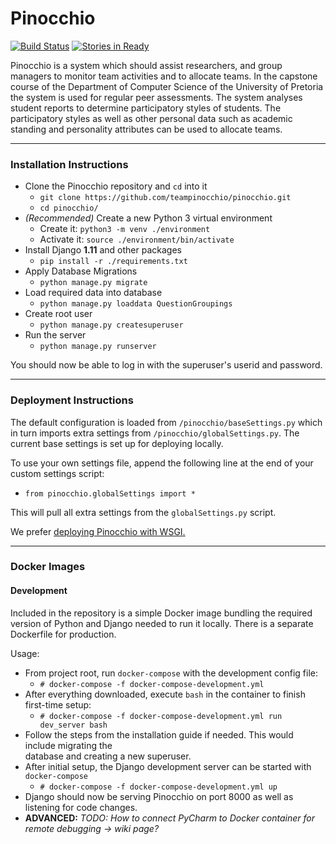 # Pinocchio
[![Build Status](https://travis-ci.org/teampinocchio/pinocchio.svg?branch=master)](https://travis-ci.org/teampinocchio/pinocchio)
[![Stories in Ready](https://badge.waffle.io/teampinocchio/pinocchio.png?label=ready&title=Ready)](https://waffle.io/teampinocchio/pinocchio)

Pinocchio is a system which should assist researchers, and group managers to monitor team activities and to allocate teams. In the capstone course of the Department of Computer Science of the University of Pretoria the system is used for regular peer assessments. The system analyses student  reports to determine participatory styles of students. The participatory styles as well as other personal data such as academic standing and personality attributes can be used to allocate teams.  

-------------

### Installation Instructions
- Clone the Pinocchio repository and `cd` into it
    - `git clone https://github.com/teampinocchio/pinocchio.git`
    - `cd pinocchio/`
- _(Recommended)_ Create a new Python 3 virtual environment
    - Create it: `python3 -m venv ./environment`
    - Activate it: `source ./environment/bin/activate`
- Install Django **1.11** and other packages
    - `pip install -r ./requirements.txt`
- Apply Database Migrations
    - `python manage.py migrate`
- Load required data into database
    - `python manage.py loaddata QuestionGroupings`
- Create root user
    - `python manage.py createsuperuser` 
- Run the server
    - `python manage.py runserver`
    
You should now be able to log in with the superuser's userid and password.

-------------

### Deployment Instructions
The default configuration is loaded from `/pinocchio/baseSettings.py` which in turn imports extra
settings from `/pinocchio/globalSettings.py`. The current base settings is set up for deploying locally.

To use your own settings file, append the following line at the end of your custom settings script:
- `from pinocchio.globalSettings import *`

This will pull all extra settings from the `globalSettings.py` script.

We prefer [deploying Pinocchio with WSGI.](https://docs.djangoproject.com/en/1.11/howto/deployment/wsgi/)

-------------

### Docker Images

#### Development
Included in the repository is a simple Docker image bundling the required version of Python and
Django needed to run it locally. There is a separate Dockerfile for production.

Usage:
- From project root, run `docker-compose` with the development config file:
    - `# docker-compose -f docker-compose-development.yml`
- After everything downloaded, execute `bash` in the container to finish first-time setup:
    - `# docker-compose -f docker-compose-development.yml run dev_server bash` 
- Follow the steps from the installation guide if needed. This would include migrating the  
  database and creating a new superuser.
- After initial setup, the Django development server can be started with `docker-compose`
    - `# docker-compose -f docker-compose-development.yml up`
- Django should now be serving Pinocchio on port 8000 as well as listening for code changes.
- **ADVANCED:** *TODO: How to connect PyCharm to Docker container for remote debugging -> wiki page?*